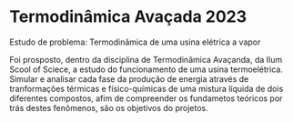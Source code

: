 # Termodinâmica Avaçada 2023
<h> Estudo de problema: Termodinâmica de uma usina elétrica a vapor </h>
<p> Foi prosposto, dentro da disciplina de Termodinâmica Avaçanda, da Ilum Scool of Sciece, a estudo do funcionamento de uma usina termoelétrica. Simular e analisar cada fase da produção de energia através de tranformações térmicas e físico-químicas de uma mistura líquida de dois diferentes compostos, afim de compreender os fundametos teóricos por trás destes fenômenos, são os objetivos do projetos. </p>
